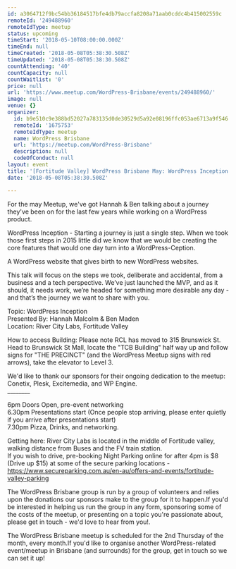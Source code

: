 ```yaml
---
id: a3064712f9bc54bb36184517bfe4db79accfa8208a71aab0cddc4b415002559c
remoteId: '249488960'
remoteIdType: meetup
status: upcoming
timeStart: '2018-05-10T08:00:00.000Z'
timeEnd: null
timeCreated: '2018-05-08T05:38:30.508Z'
timeUpdated: '2018-05-08T05:38:30.508Z'
countAttending: '40'
countCapacity: null
countWaitlist: '0'
price: null
url: 'https://www.meetup.com/WordPress-Brisbane/events/249488960/'
image: null
venue: {}
organizer:
  id: b9e510c9e388bd52027a783135d0de30529d5a92e08196ffc053ae6713a9f546
  remoteId: '1675753'
  remoteIdType: meetup
  name: WordPress Brisbane
  url: 'https://meetup.com/WordPress-Brisbane'
  description: null
  codeOfConduct: null
layout: event
title: '[Fortitude Valley] WordPress Brisbane May: WordPress Inception'
date: '2018-05-08T05:38:30.508Z'

---
```

<p>For the may Meetup, we've got Hannah &amp; Ben talking about a journey they've been on for the last few years while working on a WordPress product.</p> <p>WordPress Inception - Starting a journey is just a single step. When we took those first steps in 2015 little did we know that we would be creating the core features that would one day turn into a WordPress-Ception.</p> <p>A WordPress website that gives birth to new WordPress websites.</p> <p>This talk will focus on the steps we took, deliberate and accidental, from a business and a tech perspective. We’ve just launched the MVP, and as it should, it needs work, we’re headed for something more desirable any day - and that’s the journey we want to share with you.</p> <p>Topic: WordPress Inception<br/>Presented By: Hannah Malcolm &amp; Ben Maden<br/>Location: River City Labs, Fortitude Valley</p> <p>How to access Building: Please note RCL has moved to 315 Brunswick St. Head to Brunswick St Mall, locate the "TCB Building" half way up and follow signs for "THE PRECINCT" (and the WordPress Meetup signs with red arrows), take the elevator to Level 3.</p> <p>We'd like to thank our sponsors for their ongoing dedication to the meetup:<br/>Conetix, Plesk, Excitemedia, and WP Engine.<br/>________</p> <p>6pm Doors Open, pre-event networking<br/>6.30pm Presentations start (Once people stop arriving, please enter quietly if you arrive after presentations start)<br/>7.30pm Pizza, Drinks, and networking.</p> <p>Getting here: River City Labs is located in the middle of Fortitude valley, walking distance from Buses and the FV train station.<br/>If you wish to drive, pre-booking Night Parking online for after 4pm is $8 (Drive up $15) at some of the secure parking locations - <a href="https://www.secureparking.com.au/en-au/offers-and-events/fortitude-valley-parking" class="linkified">https://www.secureparking.com.au/en-au/offers-and-events/fortitude-valley-parking</a></p> <p>The WordPress Brisbane group is run by a group of volunteers and relies upon the donations our sponsors make to the group for it to happen.If you'd be interested in helping us run the group in any form, sponsoring some of the costs of the meetup, or presenting on a topic you're passionate about, please get in touch - we'd love to hear from you!.</p> <p>The WordPress Brisbane meetup is scheduled for the 2nd Thursday of the month, every month.If you'd like to organise another WordPress-related event/meetup in Brisbane (and surrounds) for the group, get in touch so we can set it up!</p>
